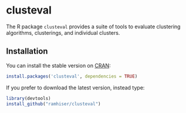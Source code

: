 # clusteval

The R package `clusteval` provides a suite of tools to evaluate clustering
algorithms, clusterings, and individual clusters.

## Installation

You can install the stable version on [CRAN](http://cran.r-project.org/package=clusteval):

```r
install.packages('clusteval', dependencies = TRUE)
```

If you prefer to download the latest version, instead type:

```r
library(devtools)
install_github("ramhiser/clusteval")
```
